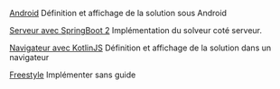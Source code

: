 
[Android](#android)
Définition et affichage de la solution sous Android

[Serveur avec SpringBoot 2](#serveur_avec_springboot_2)
Implémentation du solveur coté serveur. 

[Navigateur avec KotlinJS](#navigateur_avec_kotlinjs)
Définition et affichage de la solution dans un navigateur

[Freestyle](#freestyle)
Implémenter sans guide